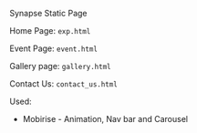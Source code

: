 Synapse Static Page

Home Page: `exp.html`

Event Page: `event.html`

Gallery page: `gallery.html`

Contact Us: `contact_us.html`

Used:
- Mobirise - Animation, Nav bar and Carousel
